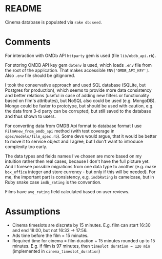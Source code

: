 # README

Cinema database is populated via `rake db:seed`.

# Comments

For interaction with OMDb API `httparty` gem is used (file `lib/obdb_api.rb`).

For storing OMDB API key gem `dotenv` is used, which loads `.env` file from the root of the application. 
That makes accessible `ENV['OMDB_API_KEY']`. Also `.env` file should be gitignored.

I took the conservative approach and used SQL database (SQLite, but Postgres for production), which seems to provide more data consistency and better relations (useful in case of adding new filters or functionality based on film's attributes), but NoSQL also could be used (e.g. MongoDB). Mongo could be faster to prototype, but should be used with caution, e.g. the data from 3-d party can be corrupted, but still saved to the database and thus shown to users.

For converting data from OMDB Api format to database format I use `Film#new_from_omdb_api` method (with test coverage in `spec/models/film_spec.rb`). Some devs would argue, that it would be better to move it to service object and I agree, but I don't want to introduce complexity too early.

The data types and fields names I've chosen are more based on my intuition rather then real cases, because I don't have the full picture yet. And I foresee possible migrations from one data type to another (e.g. make `box_office` integer and store currency - but only if this will be needed). For me, the important part is consistency, e.g. `imdbRating` is camelcase, but in Ruby snake case `imdb_rating` is the convention.

Films have `avg_rating` field calculated based on user reviews.

# Assumptions

* Cinema timeslots are discrete by 15 minutes. E.g. film can start 16:30 and end 18:00, but not 16:32 -> 17:56.
* Ads time before the film = 15 minutes.
* Required time for cinema = film duration + 15 minutes rounded up to 15 minutes. E.g. if film is 97 minutes, then
`timeslot duration = 120 min` (implemented in `cinema_timeslot_duration`)